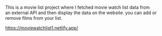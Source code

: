 This is a movie list project where I fetched movie watch list data from          
an external API and then display the data on the website. you can add or remove films from your list.                                                                                                                                                                     
  
https://moviewatchlist1.netlify.app/      
